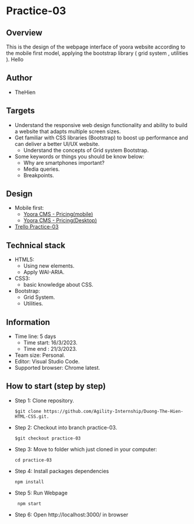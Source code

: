 # Practice-03
## Overview
This is the design of the webpage interface of yoora website according to the mobile first model, applying the bootstrap library ( grid system , utilities ). Hello
## Author
- TheHien
## Targets
- Understand the responsive web design functionality and ability to build a website that adapts multiple screen sizes.
- Get familiar with CSS libraries (Bootstrap) to boost up performance and can deliver a better UI/UX website.
    - Understand the concepts of Grid system Bootstrap.
- Some keywords or things you should be know below:
    - Why are smartphones important?
    - Media queries.
    - Breakpoints.
## Design
- Mobile first:
  - [Yoora CMS - Pricing(mobile)](https://www.figma.com/proto/vxpGwXCoCTOmemQ77z9UYB/Yoora-CMS?node-id=0-764&scaling=min-zoom&page-id=0%3A1)
  - [Yoora CMS - Pricing(Desktop)](https://www.figma.com/proto/vxpGwXCoCTOmemQ77z9UYB/Yoora-CMS?node-id=0-2213&scaling=min-zoom&page-id=0%3A1)
- [Trello Practice-03](https://trello.com/b/w335SKeb/html-css-practice-03)

## Technical stack
- HTML5:
    - Using new elements.
    - Apply WAI-ARIA.
- CSS3:
    - basic knowledge about CSS.
- Bootstrap:
    - Grid System.
    - Utilities.
## Information
- Time line: 5 days
    - Time start: 16/3/2023.
    - Time end : 21/3/2023.
- Team size: Personal.
- Editor: Visual Studio Code.
- Supported browser: Chrome latest.
## How to start (step by step)
- Step 1: Clone repository.
    ~~~
    $git clone https://github.com/Agility-Internship/Duong-The-Hien-HTML-CSS.git.
    ~~~
- Step 2: Checkout into branch practice-03.
    ~~~
    $git checkout practice-03
    ~~~
- Step 3: Move to folder which just cloned in your computer:
    ~~~
    cd practice-03
    ~~~
- Step 4: Install packages dependencies
    ~~~
    npm install
    ~~~
- Step 5: Run Webpage
    ~~~
     npm start
    ~~~
- Step 6: Open http://localhost:3000/ in browser
